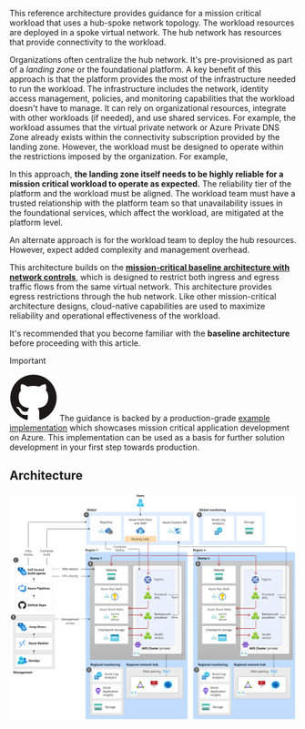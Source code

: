 
This reference architecture provides guidance for a mission critical workload that uses a hub-spoke network topology. The workload resources are deployed in a spoke virtual network. The hub network has resources that provide connectivity to the workload.

Organizations often centralize the hub network. It's pre-provisioned as part of a _landing zone_ or the foundational platform. A key benefit of this approach is that the platform provides the most of the infrastructure needed to run the workload. The infrastructure includes the network, identity access management, policies, and monitoring capabilities that the workload doesn't have to manage. It can rely on organizational resources, integrate with other workloads (if needed), and use shared services. For example, the workload assumes that the virtual private network or Azure Private DNS Zone already exists within the connectivity subscription provided by the landing zone. However, the workload must be designed to operate within the restrictions imposed by the organization. For example, <TBD> 

In this approach, **the landing zone itself needs to be highly reliable for a mission critical workload to operate as expected.** The reliability tier of the platform and the workload must be aligned. The workload team must have a trusted relationship with the platform team so that unavailability issues in the foundational services, which  affect the workload, are mitigated at the platform level. 

An alternate approach is for the workload team to deploy the hub resources. However, expect added complexity and  management overhead.

This architecture builds on the [**mission-critical baseline architecture with network controls**](./mission-critical-network-architecture.yml), which is designed to restrict both ingress and egress traffic flows from the same virtual network. This architecture provides egress restrictions through the hub network. Like other mission-critical architecture designs, cloud-native capabilities are used to maximize reliability and operational effectiveness of the workload.

It's recommended that you become familiar with the **baseline architecture** before proceeding with this article.

> [!IMPORTANT]
> ![GitHub logo](../../../_images/github.svg) The guidance is backed by a production-grade [example implementation](https://github.com/Azure/Mission-Critical-Connected) which showcases mission critical application development on Azure. This implementation can be used as a basis for further solution development in your first step towards production.

## Architecture

![Architecture diagram of a mission-critical workload in a hub-spoke topology.](./images/mission-critical-architecture-hub-spoke.svg)

